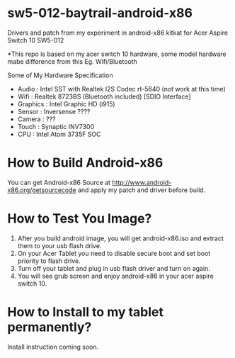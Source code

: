 # sw5-012-baytrail-android-x86
Drivers and patch from my experiment in android-x86 kitkat for Acer Aspire Switch 10 SW5-012

*This repo is based on my acer switch 10 hardware, some model hardware mabe difference from this Eg. Wifi/Bluetooth

Some of My Hardware Specification
- Audio : Intel SST with Realtek I2S Codec rt-5640  (not work at this time)
- Wifi  : Realtek 8723BS (Bluetooth included) [SDIO Interface]
- Graphics : Intel Graphic HD (i915)
- Sensor : Inversense ????
- Camera : ???
- Touch : Synaptic INV7300
- CPU : Intel Atom 3735F SOC

# How to Build Android-x86
You can get Android-x86 Source at http://www.android-x86.org/getsourcecode
and apply my patch and driver before build.

# How to Test You Image?
1. After you build android image, you will get android-x86.iso and extract them to your usb flash drive.
2. On your Acer Tablet you need to disable secure boot and set boot priority to flash drive.
3. Turn off your tablet and plug in usb flash driver and turn on again.
4. You will see grub screen and enjoy android-x86 in your acer aspire switch 10.


# How to Install to my tablet permanently?
Install instruction coming soon.
